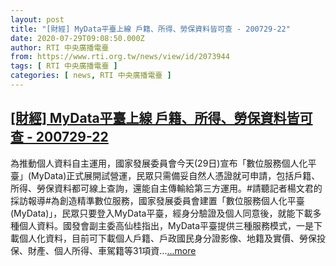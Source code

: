 ```yaml
---
layout: post
title: "[財經] MyData平臺上線 戶籍、所得、勞保資料皆可查 - 200729-22"
date: 2020-07-29T09:08:50.000Z
author: RTI 中央廣播電臺
from: https://www.rti.org.tw/news/view/id/2073944
tags: [ RTI 中央廣播電臺 ]
categories: [ news, RTI 中央廣播電臺 ]
---
```

<!--1596013730000-->
[[財經] MyData平臺上線 戶籍、所得、勞保資料皆可查 - 200729-22](https://www.rti.org.tw/news/view/id/2073944)
------

<div>
為推動個人資料自主運用，國家發展委員會今天(29日)宣布「數位服務個人化平臺」(MyData)正式展開試營運，民眾只需備妥自然人憑證就可申請，包括戶籍、所得、勞保資料都可線上查詢，還能自主傳輸給第三方運用。#請聽記者楊文君的採訪報導#為創造精準數位服務，國家發展委員會建置「數位服務個人化平臺(MyData)」，民眾只要登入MyData平臺，經身分驗證及個人同意後，就能下載多種個人資料。國發會副主委高仙桂指出，MyData平臺提供三種服務模式，一是下載個人化資料，目前可下載個人戶籍、戶政國民身分證影像、地籍及實價、勞保投保、財產、個人所得、車駕籍等31項資...<a target="_blank" href="https://www.rti.org.tw/news/view/id/2073944">...more</a>
</div>
